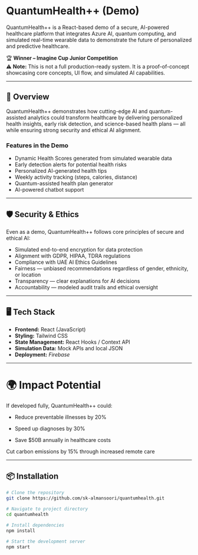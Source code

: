 # QuantumHealth++ (Demo)

QuantumHealth++ is a React-based demo of a secure, AI-powered healthcare platform that integrates Azure AI, quantum computing, and simulated real-time wearable data to demonstrate the future of personalized and predictive healthcare.

🏆 **Winner – Imagine Cup Junior Competition**  
⚠ **Note:** This is not a full production-ready system. It is a proof-of-concept showcasing core concepts, UI flow, and simulated AI capabilities.

---

## 🌟 Overview

QuantumHealth++ demonstrates how cutting-edge AI and quantum-assisted analytics could transform healthcare by delivering personalized health insights, early risk detection, and science-based health plans — all while ensuring strong security and ethical AI alignment.

### Features in the Demo

- Dynamic Health Scores generated from simulated wearable data  
- Early detection alerts for potential health risks  
- Personalized AI-generated health tips  
- Weekly activity tracking (steps, calories, distance)  
- Quantum-assisted health plan generator
- AI-powered chatbot support  

---

## 🛡 Security & Ethics

Even as a demo, QuantumHealth++ follows core principles of secure and ethical AI:

- Simulated end-to-end encryption for data protection  
- Alignment with GDPR, HIPAA, TDRA regulations  
- Compliance with UAE AI Ethics Guidelines  
- Fairness — unbiased recommendations regardless of gender, ethnicity, or location  
- Transparency — clear explanations for AI decisions  
- Accountability — modeled audit trails and ethical oversight  

---

## 🖥 Tech Stack

- **Frontend:** React (JavaScript)  
- **Styling:** Tailwind CSS  
- **State Management:** React Hooks / Context API  
- **Simulation Data:** Mock APIs and local JSON   
- **Deployment:** *Firebase*  

---

# 🌍 Impact Potential

If developed fully, QuantumHealth++ could:

* Reduce preventable illnesses by 20%

* Speed up diagnoses by 30%

* Save $50B annually in healthcare costs

Cut carbon emissions by 15% through increased remote care

---

## 📦 Installation

```bash
# Clone the repository
git clone https://github.com/sk-almansoori/quantumhealth.git

# Navigate to project directory
cd quantumhealth

# Install dependencies
npm install

# Start the development server
npm start

